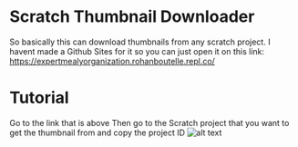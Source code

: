 # Scratch Thumbnail Downloader

So basically this can download thumbnails from any scratch project.
I havent made a Github Sites for it so you can just open it on this link:
https://expertmealyorganization.rohanboutelle.repl.co/

# Tutorial
Go to the link that is above
Then go to the Scratch project that you want to get the thumbnail from and copy the project ID
![alt text]([http://url/to/img.png](https://raw.githubusercontent.com/RohanBoutelle/scratch-thumbnail-downloader/main/Screenshots/Screen%20Shot%202023-01-01%20at%208.45.20%20PM.png))
